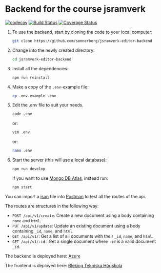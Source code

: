 # Backend for the course jsramverk

[![codecov](https://codecov.io/gh/sonnerberg/jsramverk-editor-backend/branch/main/graph/badge.svg?token=3YMN75CMA0)](https://codecov.io/gh/sonnerberg/jsramverk-editor-backend)
[![Build Status](https://app.travis-ci.com/sonnerberg/jsramverk-editor-backend.svg?branch=main)](https://app.travis-ci.com/sonnerberg/jsramverk-editor-backend)
[![Coverage Status](https://coveralls.io/repos/github/sonnerberg/jsramverk-editor-backend/badge.svg?branch=main)](https://coveralls.io/github/sonnerberg/jsramverk-editor-backend?branch=main)

1. To use the backend, start by cloning the code to your local computer:

    ```bash
    git clone https://github.com/sonnerberg/jsramverk-editor-backend
    ```

1. Change into the newly created directory:

    ```bash
    cd jsramverk-editor-backend
    ```

1. Install all the dependencies:

    ```bash
    npm run reinstall
    ```

1. Make a copy of the `.env`-example file:

    ```bash
    cp .env.example .env
    ```

1. Edit the .env file to suit your needs.

    ```bash
    code .env
    ```

    or:

    ```bash
    vim .env
    ```

    or:

    ```bash
    nano .env
    ```

1. Start the server (this will use a local database):

    ```bash
    npm run develop
    ```

    If you want to use [Mongo DB Atlas](https://www.mongodb.com/cloud/atlas), instead run:

    ```bash
    npm start
    ```

You can import a [json](https://github.com/sonnerberg/jsramverk-editor-backend/blob/main/jsramverk-editor-backend.postman_collection.json) file into [Postman](https://www.postman.com/) to test all the routes of the api.

The routes are structures in the following way:

* `POST /api/v1/create`: Create a new document using a body containing `name` and `html`.
* `PUT /api/v1/update`: Update an existing document using a body containing `_id`, `name`, and `html`.
* `GET /api/v1/`: Get a list of all documents with their `_id`, `name`, and `html`.
* `GET /api/v1/:id` : Get a single document where `:id` is a valid document `_id`.

The backend is deployed here: [Azure](https://jsramverk-editor-pene14.azurewebsites.net/)

The frontend is deployed here: [Bleking Tekniska Högskola](http://www.student.bth.se/~pene14/editor/)
